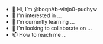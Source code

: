 - 👋 Hi, I’m @boqnAb-vinjo0-pudhyw
- 👀 I’m interested in ...
- 🌱 I’m currently learning ...
- 💞️ I’m looking to collaborate on ...
- 📫 How to reach me ...

<!---
boqnAb-vinjo0-pudhyw/boqnAb-vinjo0-pudhyw is a ✨ special ✨ repository because its `README.md` (this file) appears on your GitHub profile.
You can click the Preview link to take a look at your changes.
--->

